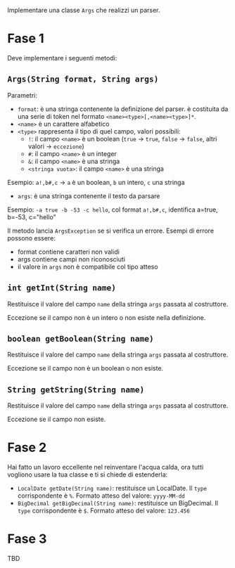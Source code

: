 Implementare una classe `Args` che realizzi un parser.

# Fase 1

Deve implementare i seguenti metodi:

## `Args(String format, String args)`

Parametri:

- `format`: è una stringa contenente la definizione del parser. è costituita da una serie di token nel formato `<name><type>[,<name><type>]*`.
- `<name>` è un carattere alfabetico
- `<type>` rappresenta il tipo di quel campo, valori possibili:
  - `!`: il campo `<name>` è un boolean (`true` &rarr; `true`, `false` &rarr; `false`, altri valori &rarr; `eccezione`)
  - `#`: il campo `<name>` è un integer
  - `&`: il campo `<name>` è una stringa
  - `<stringa vuota>`: il campo `<name>` è una stringa

Esempio: `a!,b#,c` &rarr; `a` è un boolean, `b` un intero, `c` una stringa

- `args`: è una stringa contenente il testo da parsare

Esempio: `-a true -b -53 -c hello`, col format `a!,b#,c`, identifica a=true, b=-53, c="hello"

Il metodo lancia `ArgsException` se si verifica un errore. Esempi di errore possono essere:

- format contiene caratteri non validi
- args contiene campi non riconosciuti
- il valore in `args` non è compatibile col tipo atteso

## `int getInt(String name)`

Restituisce il valore del campo `name` della stringa `args` passata al costruttore.

Eccezione se il campo non è un intero o non esiste nella definizione.

## `boolean getBoolean(String name)`

Restituisce il valore del campo `name` della stringa `args` passata al costruttore.

Eccezione se il campo non è un boolean o non esiste.

## `String getString(String name)`

Restituisce il valore del campo `name` della stringa `args` passata al costruttore.

Eccezione se il campo non esiste.

# Fase 2

Hai fatto un lavoro eccellente nel reinventare l'acqua calda, ora tutti vogliono usare la tua classe e ti si chiede di estenderla:

- `LocalDate getDate(String name)`: restituisce un LocalDate. Il `type` corrispondente è `%`. Formato atteso del valore: `yyyy-MM-dd`
- `BigDecimal getBigDecimal(String name)`: restituisce un BigDecimal. Il `type` corrispondente è `$`. Formato atteso del valore: `123.456`

# Fase 3

TBD
